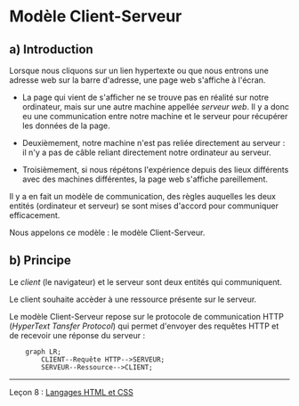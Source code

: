 # Modèle Client-Serveur

## a) Introduction

Lorsque nous cliquons sur un lien hypertexte ou que nous entrons une adresse web sur la barre d'adresse, une page web s'affiche à l'écran.

- La page qui vient de s'afficher ne se trouve pas en réalité sur notre ordinateur, mais sur une autre machine appellée *serveur web*. Il y a donc eu une communication entre notre machine et le serveur pour récupérer les données de la page.

- Deuxièmement, notre machine n'est pas reliée directement au serveur : il n'y a pas de câble reliant directement notre ordinateur au serveur.

- Troisièmement, si nous répétons l'expérience depuis des lieux différents avec des machines différentes, la page web s'affiche pareillement.

Il y a en fait un modèle de communication, des règles auquelles les deux entités (ordinateur et serveur) se sont mises d'accord pour communiquer efficacement.

Nous appelons ce modèle : le modèle Client-Serveur.

## b) Principe

Le *client* (le navigateur) et le serveur sont deux entités qui communiquent.

Le client souhaite accèder à une ressource présente sur le serveur.

Le modèle Client-Serveur repose sur le protocole de communication HTTP (*HyperText Tansfer Protocol*) qui permet d'envoyer des requêtes HTTP et de recevoir une réponse du serveur :

```mermaid
    graph LR;
        CLIENT--Requête HTTP-->SERVEUR;
        SERVEUR--Ressource-->CLIENT;
```



__________

Leçon 8 : [Langages HTML et CSS](./HTML-CSS.md)